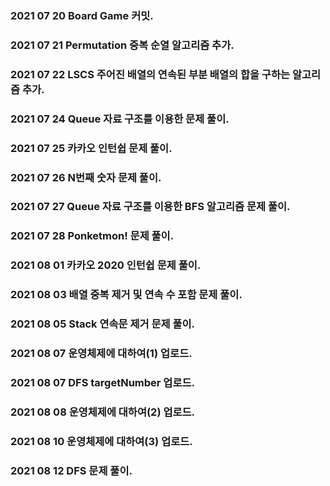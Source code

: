 ### 2021 07 20 Board Game 커밋.

### 2021 07 21 Permutation 중복 순열 알고리즘 추가.

### 2021 07 22 LSCS 주어진 배열의 연속된 부분 배열의 합을 구하는 알고리즘 추가.

### 2021 07 24 Queue 자료 구조를 이용한 문제 풀이.

### 2021 07 25 카카오 인턴쉽 문제 풀이.

### 2021 07 26 N번째 숫자 문제 풀이.

### 2021 07 27 Queue 자료 구조를 이용한 BFS 알고리즘 문제 풀이.

### 2021 07 28 Ponketmon! 문제 풀이.

### 2021 08 01 카카오 2020 인턴쉽 문제 풀이.

### 2021 08 03 배열 중복 제거 및 연속 수 포함 문제 풀이.

### 2021 08 05 Stack 연속문 제거 문제 풀이.

### 2021 08 07 운영체제에 대하여(1) 업로드.

### 2021 08 07 DFS targetNumber 업로드.

### 2021 08 08 운영체제에 대하여(2) 업로드.

### 2021 08 10 운영체제에 대하여(3) 업로드.

### 2021 08 12 DFS 문제 풀이.
